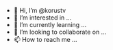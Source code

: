 - 👋 Hi, I’m @korustv
- 👀 I’m interested in ...
- 🌱 I’m currently learning ...
- 💞️ I’m looking to collaborate on ...
- 📫 How to reach me ...

<!---
korustv/korustv is a ✨ special ✨ repository because its `README.md` (this file) appears on your GitHub profile.
You can click the Preview link to take a look at your changes.
--->
